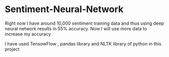 # Sentiment-Neural-Network

Right now I have around 10,000 sentiment training data and thus using deep neural network results in 55% accuracy.
Now I will use more data to increase my accuracy

I have used TensowFlow , pandas library and NLTK library of python in this project

